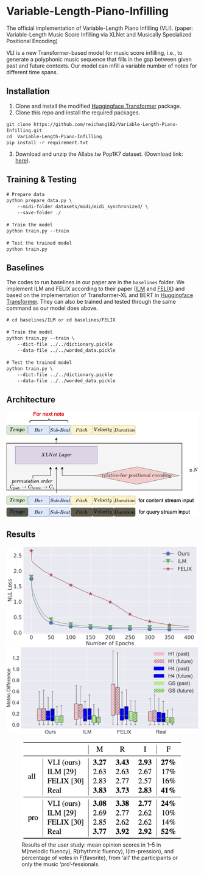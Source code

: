 # Variable-Length-Piano-Infilling
The official implementation of Variable-Length Piano Infilling (VLI). (paper: Variable-Length Music Score Infilling via XLNet and Musically Specialized Positional Encoding)

VLI is a new Transformer-based model for music score infilling, i.e., to generate a polyphonic music sequence that fills in the gap between given past and future contexts. Our model can infill a variable number of notes for different time spans. 

## Installation
1. Clone and install the modified [Huggingface Transformer](https://github.com/reichang182/Transformer) package.
2. Clone this repo and install the required packages.
```
git clone https://github.com/reichang182/Variable-Length-Piano-Infilling.git
cd  Variable-Length-Piano-Infilling
pip install -r requirement.txt
```
3. Download and unzip the AIlabs.tw Pop1K7 dataset. (Download link: [here](https://drive.google.com/file/d/1qw_tVUntblIg4lW16vbpjLXVndkVtgDe/view?usp=sharing)).

## Training & Testing
	# Prepare data
	python prepare_data.py \
		--midi-folder datasets/midi/midi_synchronized/ \
		--save-folder ./
	
	# Train the model
	python train.py --train

	# Test the trained model
	python train.py
	
## Baselines
The codes to run baselines in our paper are in the ```baselines``` folder.
We implement ILM and FELIX according to their paper ([ILM](https://arxiv.org/abs/2005.05339) and [FELIX](https://arxiv.org/abs/2003.10687)) and based on the implementation of Transformer-XL and BERT in [Huggingface Transformer](https://github.com/reichang182/Transformer).
They can also be trained and tested through the same command as our model does above.
	
	# cd baselines/ILM or cd baselines/FELIX
	
	# Train the model
	python train.py --train \
		--dict-file ../../dictionary.pickle
		--data-file ../../worded_data.pickle
	
	# Test the trained model
	python train.py \
		--dict-file ../../dictionary.pickle
		--data-file ../../worded_data.pickle

## Architecture
<img src="figures/architecture.png" alt="drawing" width="600"/>

## Results
<img src="figures/training_loss.png" alt="drawing" width="600"/>
<img src="figures/metric_difference.png" alt="drawing" width="600"/>
<figure>	
  <img src="figures/subjective_evaluation.png" alt="drawing" width="600"/>
  <figcaption>Results of the user study: mean opinion scores in 1–5 in M(melodic fluency), R(rhythmic fluency), I(im-pression), and percentage of votes in F(favorite), from ‘all’ the participants or only the music ‘pro’-fessionals.</figcaption>
</figure>
